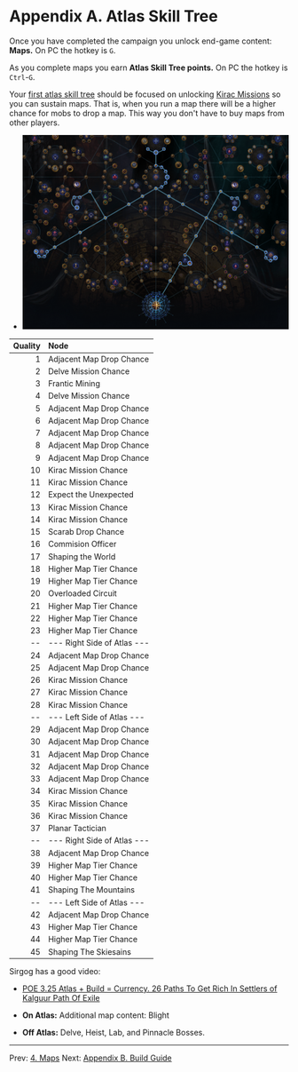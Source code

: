 # Appendix A. Atlas Skill Tree

Once you have completed the campaign you unlock end-game content: **Maps.**  On PC the hotkey is `G`.

As you complete maps you earn **Atlas Skill Tree points.**  On PC the hotkey is `Ctrl`-`G`.

Your [first atlas skill tree](https://poeplanner.com/atlas-tree/BAASACkAH8qH1F8-QL-n4iFgtWY4iH1ajerZWxe6HX23XX2ROJ3e_p87Tdee2AKuKY1Fl0U6s8fhELxJtXdzmaLQxB-u75GJYMgYiwtxqUPjP41kb7WZuRQAH4sIAAAAAAAAAwMAAAAAAAAAAAA=) should be focused on unlocking [Kirac Missions](https://www.poewiki.net/wiki/Commander_Kirac) so you can sustain maps. That is, when you run a map there will be a higher chance for mobs to drop a map.  This way you don't have to buy maps from other players.

* ![Atlas Map Sustain](pics/atlas_map_sustain.png)

|Quality| Node                         |
|------:|:-----------------------------|
|     1 | Adjacent Map Drop Chance     |
|     2 | Delve Mission Chance         |
|     3 | Frantic Mining               |
|     4 | Delve Mission Chance         |
|     5 | Adjacent Map Drop Chance     |
|     6 | Adjacent Map Drop Chance     |
|     7 | Adjacent Map Drop Chance     |
|     8 | Adjacent Map Drop Chance     |
|     9 | Adjacent Map Drop Chance     |
|    10 | Kirac Mission Chance         |
|    11 | Kirac Mission Chance         |
|    12 | Expect the Unexpected        |
|    13 | Kirac Mission Chance         |
|    14 | Kirac Mission Chance         |
|    15 | Scarab Drop Chance           |
|    16 | Commision Officer            |
|    17 | Shaping the World            |
|    18 | Higher Map Tier Chance       |
|    19 | Higher Map Tier Chance       |
|    20 | Overloaded Circuit           |
|    21 | Higher Map Tier Chance       |
|    22 | Higher Map Tier Chance       |
|    23 | Higher Map Tier Chance       |
|    -- | --- Right Side of Atlas ---  |
|    24 | Adjacent Map Drop Chance     |
|    25 | Adjacent Map Drop Chance     |
|    26 | Kirac Mission Chance         |
|    27 | Kirac Mission Chance         |
|    28 | Kirac Mission Chance         |
|    -- | --- Left Side of Atlas ---   |
|    29 | Adjacent Map Drop Chance     |
|    30 | Adjacent Map Drop Chance     |
|    31 | Adjacent Map Drop Chance     |
|    32 | Adjacent Map Drop Chance     |
|    33 | Adjacent Map Drop Chance     |
|    34 | Kirac Mission Chance         |
|    35 | Kirac Mission Chance         |
|    36 | Kirac Mission Chance         |
|    37 | Planar Tactician             |
|    -- | --- Right Side of Atlas ---  |
|    38 | Adjacent Map Drop Chance     |
|    39 | Higher Map Tier Chance       |
|    40 | Higher Map Tier Chance       |
|    41 | Shaping The Mountains        |
|    -- | --- Left Side of Atlas ---   |
|    42 | Adjacent Map Drop Chance     |
|    43 | Higher Map Tier Chance       |
|    44 | Higher Map Tier Chance       |
|    45 | Shaping The Skiesains        |

Sirgog has a good video:

* [POE 3.25 Atlas + Build = Currency. 26 Paths To Get Rich In Settlers of Kalguur Path Of Exile](https://www.youtube.com/watch?v=4m7_uyZy3yc&t=250s)

* **On Atlas:** Additional map content: Blight
* **Off Atlas:** Delve, Heist, Lab, and Pinnacle Bosses.

---

Prev: [4. Maps](maps.md)
Next: [Appendix B. Build Guide](appendix_b_build_guide.md)
